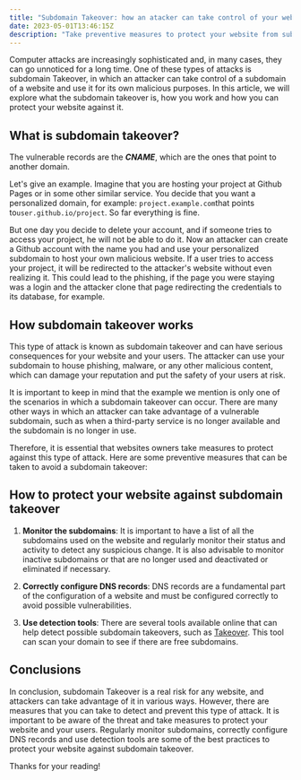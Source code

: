 ```yaml
---
title: "Subdomain Takeover: how an atacker can take control of your website"
date: 2023-05-01T13:46:15Z
description: "Take preventive measures to protect your website from subdomain takeover. Learn how to monitor your subdomains, properly configure DNS records, and use detection tools to prevent malicious attacks. Find out how to protect your website against subdomain takeover in this article."
---
```


Computer attacks are increasingly sophisticated and, in many cases, they can go unnoticed for a long time. One of these types of attacks is subdomain Takeover, in which an attacker can take control of a subdomain of a website and use it for its own malicious purposes. In this article, we will explore what the subdomain takeover is, how you work and how you can protect your website against it.

## What is subdomain takeover?

The vulnerable records are the **_CNAME_**, which are the ones that point to another domain.

Let's give an example. Imagine that you are hosting your project at Github Pages or in some other similar service. You decide that you want a personalized domain, for example: `project.example.com`that points to`user.github.io/project`. So far everything is fine.

But one day you decide to delete your account, and if someone tries to access your project, he will not be able to do it. Now an attacker can create a Github account with the name you had and use your personalized subdomain to host your own malicious website. If a user tries to access your project, it will be redirected to the attacker's website without even realizing it. This could lead to the phishing, if the page you were staying was a login and the attacker clone that page redirecting the credentials to its database, for example.

## How subdomain takeover works

This type of attack is known as subdomain takeover and can have serious consequences for your website and your users. The attacker can use your subdomain to house phishing, malware, or any other malicious content, which can damage your reputation and put the safety of your users at risk.

It is important to keep in mind that the example we mention is only one of the scenarios in which a subdomain takeover can occur. There are many other ways in which an attacker can take advantage of a vulnerable subdomain, such as when a third-party service is no longer available and the subdomain is no longer in use.

Therefore, it is essential that websites owners take measures to protect against this type of attack. Here are some preventive measures that can be taken to avoid a subdomain takeover:

## How to protect your website against subdomain takeover

1. **Monitor the subdomains**: It is important to have a list of all the subdomains used on the website and regularly monitor their status and activity to detect any suspicious change. It is also advisable to monitor inactive subdomains or that are no longer used and deactivated or eliminated if necessary.

2. **Correctly configure DNS records**: DNS records are a fundamental part of the configuration of a website and must be configured correctly to avoid possible vulnerabilities.

3. **Use detection tools**: There are several tools available online that can help detect possible subdomain takeovers, such as [Takeover](https://github.com/m4ll0k/takeover). This tool can scan your domain to see if there are free subdomains.

## Conclusions

In conclusion, subdomain Takeover is a real risk for any website, and attackers can take advantage of it in various ways. However, there are measures that you can take to detect and prevent this type of attack. It is important to be aware of the threat and take measures to protect your website and your users. Regularly monitor subdomains, correctly configure DNS records and use detection tools are some of the best practices to protect your website against subdomain takeover.

Thanks for your reading!
